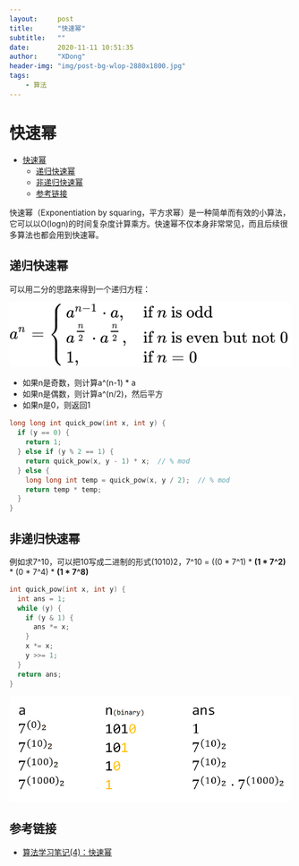 ```yaml
---
layout:     post
title:      "快速幂"
subtitle:   ""
date:       2020-11-11 10:51:35
author:     "XDong"
header-img: "img/post-bg-wlop-2880x1800.jpg"
tags:
    - 算法
---
```



# 快速幂

- [快速幂](#快速幂)
  - [递归快速幂](#递归快速幂)
  - [非递归快速幂](#非递归快速幂)
  - [参考链接](#参考链接)

快速幂（Exponentiation by squaring，平方求幂）是一种简单而有效的小算法，它可以以O(logn)的时间复杂度计算乘方。快速幂不仅本身非常常见，而且后续很多算法也都会用到快速幂。

## 递归快速幂

可以用二分的思路来得到一个递归方程：

![公式](/img/algorithms/exponentiation-by-squaring-1.svg)

- 如果n是奇数，则计算a^(n-1) * a
- 如果n是偶数，则计算a^(n/2)，然后平方
- 如果n是0，则返回1

```cpp
long long int quick_pow(int x, int y) {
  if (y == 0) {
    return 1;
  } else if (y % 2 == 1) {
    return quick_pow(x, y - 1) * x;  // % mod
  } else {
    long long int temp = quick_pow(x, y / 2);  // % mod
    return temp * temp;
  }
}
```

## 非递归快速幂

例如求7^10，可以把10写成二进制的形式(1010)2，7^10 = ((0 * 7^1) * **(1 * 7^2)** * (0 * 7^4) * **(1 * 7^8)**

```cpp
int quick_pow(int x, int y) {
  int ans = 1;
  while (y) {
    if (y & 1) {
      ans *= x;
    }
    x *= x;
    y >>= 1;
  }
  return ans;
}
```

![非递归快速幂](/img/algorithms/exponentiation-by-squaring-2.png)

## 参考链接

- [算法学习笔记(4)：快速幂](https://zhuanlan.zhihu.com/p/95902286)